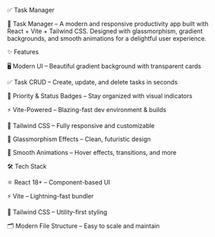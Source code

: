 ✅ Task Manager

🚀 Task Manager – A modern and responsive productivity app built with React + Vite + Tailwind CSS.
Designed with glassmorphism, gradient backgrounds, and smooth animations for a delightful user experience.

✨ Features

🖥 Modern UI – Beautiful gradient background with transparent cards

✅ Task CRUD – Create, update, and delete tasks in seconds

🔔 Priority & Status Badges – Stay organized with visual indicators

⚡ Vite-Powered – Blazing-fast dev environment & builds

🎨 Tailwind CSS – Fully responsive and customizable

🧊 Glassmorphism Effects – Clean, futuristic design

🔄 Smooth Animations – Hover effects, transitions, and more

🛠 Tech Stack

⚛️ React 18+ – Component-based UI

⚡ Vite – Lightning-fast bundler

🎨 Tailwind CSS – Utility-first styling

🗂 Modern File Structure – Easy to scale and maintain



